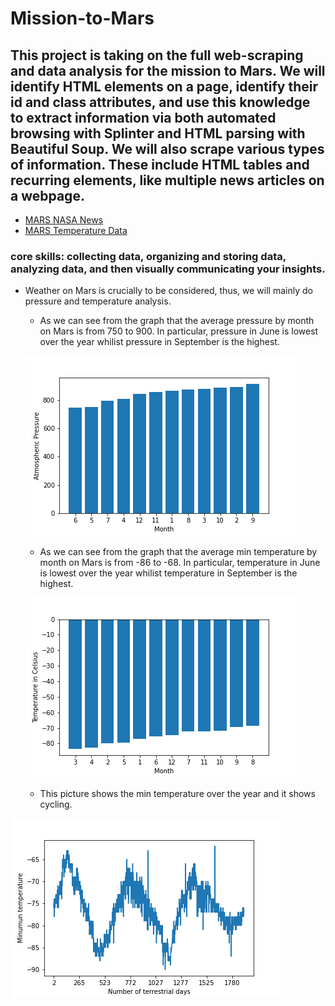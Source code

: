 # Mission-to-Mars

## This project is taking on the full web-scraping and data analysis for the mission to Mars. We will identify HTML elements on a page, identify their id and class attributes, and use this knowledge to extract information via both automated browsing with Splinter and HTML parsing with Beautiful Soup. We will also scrape various types of information. These include HTML tables and recurring elements, like multiple news articles on a webpage.

   - [MARS NASA News](https://redplanetscience.com/)
   - [MARS Temperature Data](https://data-class-mars-challenge.s3.amazonaws.com/Mars/index.html)

### core skills: collecting data, organizing and storing data, analyzing data, and then visually communicating your insights.

- Weather on Mars is crucially to be considered, thus, we will mainly do pressure and temperature analysis.


  
  - As we can see from the graph that the average pressure by month on Mars is from 750 to 900. In particular, pressure in June is lowest over the year whilist pressure in September is the highest.
  
  ![avg_pressure](Resources/avg_pressure.png)
  
   - As we can see from the graph that the average min temperature by month on Mars is from -86 to -68. In particular, temperature in June is lowest over the year whilist temperature in September is the highest.
  
  ![weather_avg_temp](Resources/weather_avg_temp.png)


   - This picture shows the min temperature over the year and it shows cycling.
 
 ![min_temp_over_year](Resources/min_temp_over_year.png)
